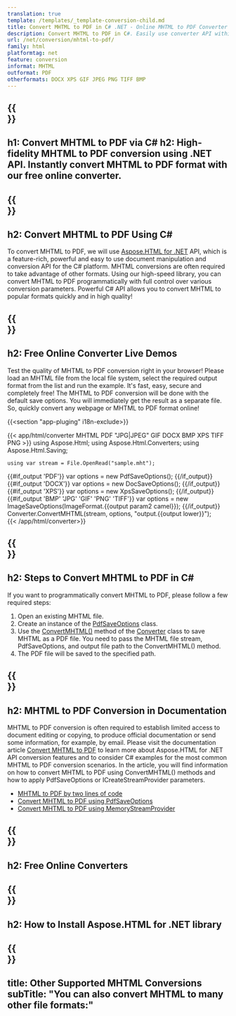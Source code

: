 ```yaml
---
translation: true
template: /templates/_template-conversion-child.md
title: Convert MHTML to PDF in C# .NET - Online MHTML to PDF Converter
description: Convert MHTML to PDF in C#. Easily use converter API within ASP.NET or any .NET application. Try online MHTML to PDF Converter for free!
url: /net/conversion/mhtml-to-pdf/
family: html
platformtag: net
feature: conversion
informat: MHTML
outformat: PDF
otherformats: DOCX XPS GIF JPEG PNG TIFF BMP
---
```


{{<section banner>}}
---
h1: Convert MHTML to PDF via C#
h2: High-fidelity MHTML to PDF conversion using .NET API. Instantly convert MHTML to PDF format with our free online converter.
---

{{<section overview>}}
---
h2: Convert MHTML to PDF Using C#
---

To convert MHTML to PDF, we will use [Aspose.HTML for .NET](https://products.aspose.com/html/net/) API, which is a feature-rich, powerful and easy to use document manipulation and conversion API for the C# platform. MHTML conversions are often required to take advantage of other formats. Using our high-speed library, you can convert MHTML to PDF programmatically with full control over various conversion parameters. Powerful C# API allows you to convert MHTML to popular formats quickly and in high quality!

{{<section demos>}}
---
h2: Free Online Converter Live Demos
---

Test the quality of MHTML to PDF conversion right in your browser! Please load an MHTML file from the local file system, select the required output format from the list and run the example. It's fast, easy, secure and completely free! The MHTML to PDF conversion will be done with the default save options. You will immediately get the result as a separate file. So, quickly convert any webpage or MHTML to PDF format online!

{{<section "app-pluging" i18n-exclude>}}

{{< app/html/converter MHTML PDF "JPG|JPEG" GIF DOCX BMP XPS TIFF PNG >}}
using Aspose.Html;
using Aspose.Html.Converters;
using Aspose.Html.Saving;

    using var stream = File.OpenRead("sample.mht");
{{#if_output 'PDF'}}
    var options = new PdfSaveOptions();
{{/if_output}}
{{#if_output 'DOCX'}}
    var options = new DocSaveOptions();
{{/if_output}}
{{#if_output 'XPS'}}
    var options = new XpsSaveOptions();
{{/if_output}}
{{#if_output 'BMP' 'JPG' 'GIF' 'PNG' 'TIFF'}}
    var options = new ImageSaveOptions(ImageFormat.{{output param2 camel}});
{{/if_output}}
    Converter.ConvertMHTML(stream, options, "output.{{output lower}}");   
{{< /app/html/converter>}} 


{{<section steps>}}
---
h2: Steps to Convert MHTML to PDF in C#
---

If you want to programmatically convert MHTML to PDF,  please follow a few required steps:

1.  Open an existing MHTML file.
1.  Create an instance of the [PdfSaveOptions](https://apireference.aspose.com/html/net/aspose.html.saving/pdfsaveoptions) class.
1.  Use the [ConvertMHTML()](https://apireference.aspose.com/html/net/aspose.html.converters.converter/convertmhtml/methods/29) method of the [Converter](https://apireference.aspose.com/html/net/aspose.html.converters/converter) class to save MHTML as a PDF file. You need to pass the MHTML file stream, PdfSaveOptions, and output file path to the ConvertMHTML() method.
1.  The PDF file will be saved to the specified path.


{{<section documentation>}}
---
h2: MHTML to PDF Conversion in Documentation
---

MHTML to PDF conversion is often required to establish limited access to document editing or copying, to produce official documentation or send some information, for example, by email. Please visit the documentation article [Convert MHTML to PDF](https://docs.aspose.com/html/net/converting-between-formats/mhtml-to-pdf/) to learn more about Aspose.HTML for .NET API conversion features and to consider C# examples for the most common MHTML to PDF conversion scenarios. In the article, you will find information on how to convert MHTML to PDF using ConvertMHTML() methods and how to apply PdfSaveOptions or ICreateStreamProvider parameters.
  -  <a href="https://docs.aspose.com/html/net/converting-between-formats/mhtml-to-pdf/#mhtml-to-pdf-by-two-lines-of-code" target="_blank">MHTML to PDF by two lines of code</a>
  - <a href="https://docs.aspose.com/html/net/converting-between-formats/mhtml-to-pdf/#convert-mhtml-to-pdf-using-pdfsaveoptions" target="_blank">Convert MHTML to PDF using PdfSaveOptions</a>
  - <a href="https://docs.aspose.com/html/net/converting-between-formats/mhtml-to-pdf/#output-stream-providers" target="_blank">Convert MHTML to PDF using MemoryStreamProvider</a>

{{<section online-converters>}}
---
h2: Free Online Converters
---

{{<section get-started>}}
---
h2: How to Install Aspose.HTML for .NET library
---

{{<section other-conversions>}}
---
title: Other Supported MHTML Conversions
subTitle: "You can also convert MHTML to many other file formats:"
---
